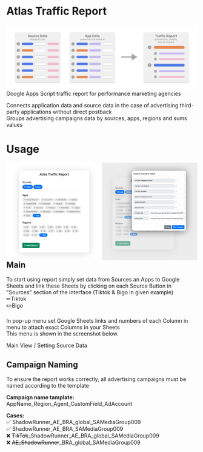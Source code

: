 # Atlas Traffic Report
<img src="./readme-slides/concept_schema.png"> 
Google Apps Script traffic report for performance marketing agencies<br>

Connects application data and source data in the case of advertising third-party applications without direct postback<br>
Groups advertising campaigns data by sources, apps, regions and sums values<br>

# Usage
<img align="left" src="./readme-slides/main_screen.png" style="width: 50%;">
<img align="left" src="./readme-slides/source_settings.png" style="width: 50%;">

## Main
To start using report simply set data from Sources an Apps to Google Sheets and link these Sheets by clicking on each Source Button in "Sources" section of the interface (Tiktok & Bigo in given example)<br>
✏Tiktok<br>
✏️Bigo<br>
<br>
In pop-up menu set Google Sheets links and numbers of each Column in menu to attach exact Columns in your Sheets<br>
This menu is shown in the screenshot below.

Main View / Setting Source Data
<br>
## Campaign Naming
To ensure the report works correctly, all advertising campaigns must be named according to the template

<b>Campaign name tamplate:</b>
AppName_Region_Agent_CustomField_AdAccount

<b>Cases:</b>
<br>
✅ ShadowRunner_AE_BRA_global_SAMediaGroup009 <br>
✅ ShadowRunner_AE_BRA_SAMediaGroup009 <br>
❌ <strike>TikTok_</strike>ShadowRunner_AE_BRA_global_SAMediaGroup009 <br>
❌ <strike>AE_ShadowRunner</strike>_BRA_global_SAMediaGroup009 <br>
